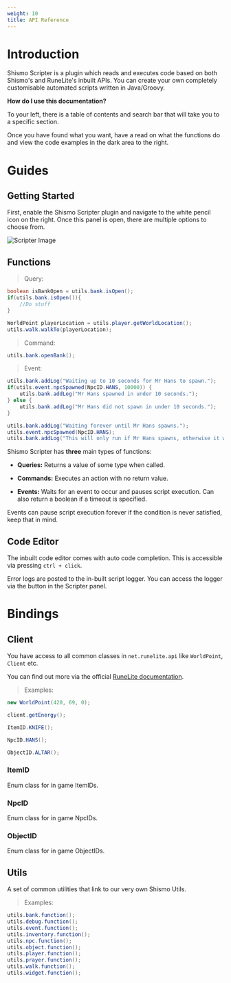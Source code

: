 ```yaml
---
weight: 10
title: API Reference
---
```


# Introduction

Shismo Scripter is a plugin which reads and executes code based on both Shismo's and RuneLite's inbuilt APIs. You can create your own completely customisable automated scripts written in Java/Groovy.

**How do I use this documentation?**

To your left, there is a table of contents and search bar that will take you to a specific section.

Once you have found what you want, have a read on what the functions do and view the code examples in the dark area to the right.

# Guides

<!-- > Code Example:

```java
System.out.println("The code examples are here!");
``` -->
## Getting Started
First, enable the Shismo Scripter plugin and navigate to the white pencil icon on the right. Once this panel is open, there are multiple options to choose from.

![Scripter Image](scripter-api-docs/images/panel.png)

## Functions
> Query:

```java
boolean isBankOpen = utils.bank.isOpen();
if(utils.bank.isOpen()){
	//Do stuff
}

WorldPoint playerLocation = utils.player.getWorldLocation();
utils.walk.walkTo(playerLocation);
```

> Command:

```java
utils.bank.openBank();
```

> Event:

```java
utils.bank.addLog("Waiting up to 10 seconds for Mr Hans to spawn.");
if(utils.event.npcSpawned(NpcID.HANS, 10000)) {
	utils.bank.addLog("Mr Hans spawned in under 10 seconds.");
} else {
	utils.bank.addLog("Mr Hans did not spawn in under 10 seconds.");
}

utils.bank.addLog("Waiting forever until Mr Hans spawns.");
utils.event.npcSpawned(NpcID.HANS);
utils.bank.addLog("This will only run if Mr Hans spawns, otherwise it will never run.");
```

Shismo Scripter has **three** main types of functions:

- **Queries:** Returns a value of some type when called.

- **Commands:** Executes an action with no return value.

- **Events:** Waits for an event to occur and pauses script execution. Can also return a boolean if a timeout is specified.

<aside class="warning">
Events can pause script execution forever if the condition is never satisfied, keep that in mind.
</aside>

## Code Editor
The inbuilt code editor comes with auto code completion. This is accessible via pressing `ctrl + click`.

<aside class="notice">
Error logs are posted to the in-built script logger. You can access the logger via the button in the Scripter panel.
</aside>

# Bindings

## Client

You have access to all common classes in `net.runelite.api` like `WorldPoint`, `Client` etc. 

You can find out more via the official [RuneLite documentation](https://static.runelite.net/api/runelite-api/net/runelite/api/package-summary.html).

> Examples:
```java
new WorldPoint(420, 69, 0);

client.getEnergy();

ItemID.KNIFE();

NpcID.HANS();

ObjectID.ALTAR();
```


### ItemID
Enum class for in game ItemIDs.
### NpcID
Enum class for in game NpcIDs.
### ObjectID
Enum class for in game ObjectIDs.

## Utils

A set of common utilities that link to our very own Shismo Utils.

> Examples:
```java
utils.bank.function();
utils.debug.function();
utils.event.function();
utils.inventory.function();
utils.npc.function();
utils.object.function();
utils.player.function();
utils.prayer.function();
utils.walk.function();
utils.widget.function();
```